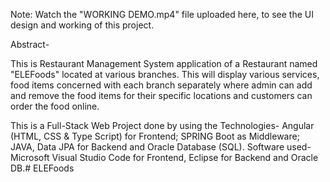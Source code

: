 Note: Watch the "WORKING DEMO.mp4" file uploaded here, to see the UI design and working of this project.

Abstract-

This is Restaurant Management System application of a Restaurant named "ELEFoods" located at various branches. This will display various services, food items concerned with each branch separately where admin can add and remove the food items for their specific locations and customers can order the food online.

This is a Full-Stack Web Project done by using the Technologies- Angular (HTML, CSS & Type Script) for Frontend; SPRING Boot as Middleware; JAVA, Data JPA for Backend and Oracle Database (SQL). Software used- Microsoft Visual Studio Code for Frontend, Eclipse for Backend and Oracle DB.# ELEFoods
